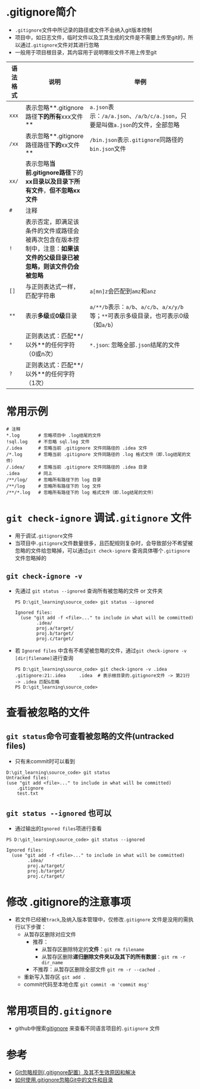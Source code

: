 # .gitignore简介
* `.gitignore`文件中所记录的路径或文件不会纳入git版本控制
* 项目中，如日志文件，临时文件以及工具生成的文件是不需要上传至git的，所以通过`.gitignore`文件对其进行忽略
* 一般用于项目根目录，其内容用于说明哪些文件不用上传至git

|语法格式|说明|举例|
|--|--|--|
|`xxx`|表示忽略**\.gitignore路径**下的所有**xxx文件**|`a.json`表示：`/a/a.json`、`/a/b/c/a.json`，只要是叫做`a.json`的文件，全部忽略|
|`/xx`|表示忽略**\.gitignore路径路径**下的**xx文件**|`/bin.json`表示`.gitignore`同路径的`bin.json`文件|
|`xx/`|表示忽略**当前.gitignore路径**下的**xx目录以及目录下所有文件**，**但不忽略xx文件**|
|`#`|注释||
|`!`|表示否定，即满足该条件的文件或路径会被再次包含在版本控制中，注意：**如果该文件的父级目录已被忽略，则该文件仍会被忽略**|
|`[]`|与正则表达式一样，匹配字符串|`a[mn]z`会匹配到`amz`和`anz`|
|`**`|表示**多级**或**0级**目录|`a/**/b`表示：`a/b`、`a/c/b`、`a/x/y/b`等；`**`可表示多级目录，也可表示0级（如`a/b`）|
|`*`|正则表达式：匹配**\/以外**的任何字符（0或n次）|`*.json`: 忽略全部`.json`结尾的文件|
|`?`|正则表达式：匹配**/以外**的任何字符（1次）|

# 常用示例
```shell
# 注释
*.log       # 忽略项目中 .log结尾的文件
!sql.log    # 不忽略 sql.log 文件
/.idea      # 忽略当前 .gitignore 文件同路径的 .idea 文件
/*.log      # 忽略当前 .gitignore 文件同路径的 .log 格式文件（即.log结尾的文件）
/.idea/     # 忽略当前 .gitignore 文件同路径的 .idea 目录
.idea       # 同上
/**/log/    # 忽略所有路径下的 log 目录
/**/log     # 忽略所有路径下的 log 文件
/**/*.log   # 忽略所有路径下的 log 格式文件（即.log结尾的文件）
```

# `git check-ignore` 调试`.gitignore` 文件
* 用于调试`.gitignore`文件
* 当项目中`.gitignore`文件数量很多，且匹配规则复杂时，会导致部分不希望被忽略的文件给忽略掉，可以通过`git check-ignore` 查询具体哪个`.gitignore`文件忽略掉的

## `git check-ignore -v`
* 先通过 `git status --ignored` 查询所有被忽略的文件 or 文件夹
  ```shell
  PS D:\git_learning\source_code> git status --ignored  

  Ignored files:
    (use "git add -f <file>..." to include in what will be committed)
          .idea/
          proj.a/target/
          proj.b/target/
          proj.c/target/
  ``` 
* 若 `Ignored files` 中含有不希望被忽略的文件，通过`git check-ignore -v [dir|filename]`进行查询
  ```shell
  PS D:\git_learning\source_code> git check-ignore -v .idea
  .gitignore:21:.idea     .idea  # 表示根目录的.gitignore文件 -> 第21行 -> .idea 匹配&忽略 
  PS D:\git_learning\source_code>
  ```


# 查看被忽略的文件
## `git status`命令可查看被忽略的文件(untracked files)
* 只有未commit时可以看到
```shell
D:\git_learning\source_code> git status
Untracked files:
(use "git add <file>..." to include in what will be committed)
    .gitignore
    test.txt
```

## `git status --ignored` 也可以
* 通过输出的`Ignored files`项进行查看
```shell
PS D:\git_learning\source_code> git status --ignored  

Ignored files:
  (use "git add -f <file>..." to include in what will be committed)
        .idea/
        proj.a/target/
        proj.b/target/
        proj.c/target/
``` 

# 修改 .gitignore的注意事项
* 若文件已经被`track`,及纳入版本管理中，仅修改`.gitignore` 文件是没用的需执行以下步骤：
  * 从暂存区删除对应文件
    * 推荐：
      * 从暂存区删除特定的**文件**：`git rm filename`
      * 从暂存区删除**递归删除文件夹以及其下的所有数据**：`git rm -r dir_name`
    * 不推荐：从暂存区删除全部文件 `git rm -r --cached .` 
  * 重新写入暂存区 `git add .`
  * commit代码至本地仓库 `git commit -m 'commit msg'`

# 常用项目的`.gitignore`
* github中搜索[gitignore](github.com/github/gitignore) 来查看不同语言项目的`.gitignore` 文件

# 参考
* [Git忽略规则(.gitignore配置）及其不生效原因和解决](https://www.codenong.com/cs106792436/)
* [如何使用.gitignore忽略Git中的文件和目录](https://blog.csdn.net/Q1761991696/article/details/123572766)